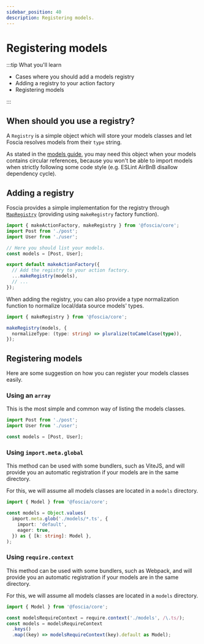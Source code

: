 ```yaml
---
sidebar_position: 40
description: Registering models.
---
```


# Registering models

:::tip What you'll learn

- Cases where you should add a models registry
- Adding a registry to your action factory
- Registering models

:::

## When should you use a registry?

A `Registry` is a simple object which will store your models classes and let
Foscia resolves models from their `type` string.

As stated in the
[models guide](/docs/core-concepts/models#explicit-type-when-having-circular-references),
you may need this object when your models contains circular references, because
you won't be able to import models when strictly following some code style (e.g.
ESLint AirBnB disallow dependency cycle).

## Adding a registry

Foscia provides a simple implementation for the registry through
[`MapRegistry`](/docs/digging-deeper/implementations/core#mapregistry)
(providing using `makeRegistry` factory function).

```typescript title="action.ts"
import { makeActionFactory, makeRegistry } from '@foscia/core';
import Post from './post';
import User from './user';

// Here you should list your models.
const models = [Post, User];

export default makeActionFactory({
  // Add the registry to your action factory.
  ...makeRegistry(models),
  // ...
});
```

When adding the registry, you can also provide a type normalization
function to normalize local/data source models' types.

```typescript title="action.ts"
import { makeRegistry } from '@foscia/core';

makeRegistry(models, {
  normalizeType: (type: string) => pluralize(toCamelCase(type)),
});
```

## Registering models

Here are some suggestion on how you can register your models classes easily.

### Using an `array`

This is the most simple and common way of listing the models classes.

```typescript title="action.ts"
import Post from './post';
import User from './user';

const models = [Post, User];
```

### Using `import.meta.global`

This method can be used with some bundlers, such as ViteJS, and will provide you
an automatic registration if your models are in the same directory.

For this, we will assume all models classes are located in a `models` directory.

```typescript title="action.ts"
import { Model } from '@foscia/core';

const models = Object.values(
  import.meta.glob('./models/*.ts', {
    import: 'default',
    eager: true,
  }) as { [k: string]: Model },
);
```

### Using `require.context`

This method can be used with some bundlers, such as Webpack, and will provide
you an automatic registration if your models are in the same directory.

For this, we will assume all models classes are located in a `models` directory.

```typescript title="action.ts"
import { Model } from '@foscia/core';

const modelsRequireContext = require.context('./models', /\.ts/);
const models = modelsRequireContext
  .keys()
  .map((key) => modelsRequireContext(key).default as Model);
```
